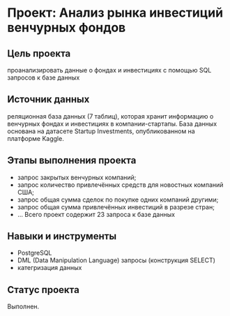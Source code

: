 # Проект: Анализ рынка инвестиций венчурных фондов

## Цель проекта
проанализировать данные о фондах и инвестициях с помощью SQL запросов к базе данных

## Источник данных
реляционная база данных (7 таблиц), которая хранит информацию о венчурных фондах и инвестициях в компании-стартапы. База данных основана на датасете Startup Investments, опубликованном на платформе Kaggle. 

## Этапы выполнения проекта
- запрос закрытых венчурных компаний;
- запрос количество привлечённых средств для новостных компаний США;
- запрос общая сумма сделок по покупке одних компаний другими;
- запрос общая сумма привлечённых инвестиций в разрезе стран;
- ...
Всего проект содержит 23 запроса к базе данных

## Навыки и инструменты
* PostgreSQL 
* DML (Data Manipulation Language) запросы (конструкция SELECT)
* категризация данных

## Статус проекта
Выполнен.

